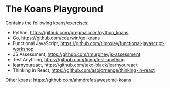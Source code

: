 The Koans Playground
====================

Contains the following koans/exercises:

- Python, https://github.com/gregmalcolm/python_koans
- Go, https://github.com/cdarwin/go-koans
- Functional JavaScript, https://github.com/timoxley/functional-javascript-workshop
- JS Assessment, https://github.com/rmurphey/js-assessment
- Test Anything, https://github.com/finnp/test-anything
- learnyoureact, https://github.com/tako-black/learnyoureact
- Thinking in React, https://github.com/asbjornenge/thinking-in-react

Other koans: https://github.com/ahmdrefat/awesome-koans
